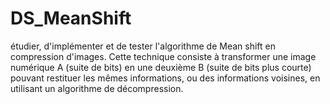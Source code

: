 # DS_MeanShift
étudier, d'implémenter et de tester l'algorithme de Mean shift en compression d'images. Cette technique consiste à transformer une image numérique A (suite de bits) en une deuxième B (suite de bits plus courte) pouvant restituer les mêmes informations, ou des informations voisines, en utilisant un algorithme de décompression.
